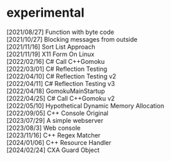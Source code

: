 # experimental
[2021/08/27] Function with byte code</br>
[2021/10/27] Blocking messages from outside</br>
[2021/11/16] Sort List Approach</br>
[2021/11/19] X11 Form On Linux</br>
[2022/02/16] C# Call C++Gomoku</br>
[2022/03/01] C# Reflection Testing</br>
[2022/04/10] C# Reflection Testing v2</br>
[2022/04/11] C# Reflection Testing v3</br>
[2022/04/18] GomokuMainStartup</br>
[2022/04/25] C# Call C++Gomoku v2</br>
[2022/05/10] Hypothetical Dynamic Memory Allocation</br>
[2022/09/05] C++ Console Original</br>
[2023/07/29] A simple webserver</br>
[2023/08/3] Web console</br>
[2023/11/16] C++ Regex Matcher</br>
[2024/01/06] C++ Resource Handler</br>
[2024/02/24] CXA Guard Object</br>
